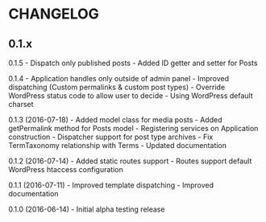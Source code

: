 # CHANGELOG

## 0.1.x

0.1.5
    - Dispatch only published posts
    - Added ID getter and setter for Posts

0.1.4
    - Application handles only outside of admin panel
    - Improved dispatching (Custom permalinks & custom post types)
    - Override WordPress status code to allow user to decide
    - Using WordPress default charset

0.1.3 (2016-07-18)
    - Added model class for media posts
    - Added getPermalink method for Posts model
    - Registering services on Application construction
    - Dispatcher support for post type archives
    - Fix TermTaxonomy relationship with Terms
    - Updated documentation

0.1.2 (2016-07-14)
    - Added static routes support
    - Routes support default WordPress htaccess configuration

0.1.1 (2016-07-11)
    - Improved template dispatching
    - Improved documentation

0.1.0 (2016-06-14)
    - Initial alpha testing release
